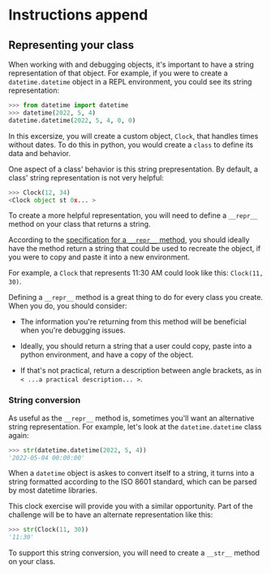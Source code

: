 # Instructions append

## Representing your class

When working with and debugging objects, it's important to have a string representation of that object. For example, if you were to create a `datetime.datetime` object in a REPL environment, you could see its string representation:

```python
>>> from datetime import datetime
>>> datetime(2022, 5, 4)
datetime.datetime(2022, 5, 4, 0, 0)
```

In this excersize, you will create a custom object, `Clock`, that handles times without dates. To do this in python, you would create a `class` to define its data and behavior.

One aspect of a class' behavior is this string prepresentation. By default, a class' string representation is not very helpful:

```python
>>> Clock(12, 34)
<Clock object st 0x... >
```

To create a more helpful representation, you will need to define a `__repr__` method on your class that returns a string.

According to the [specification for a `__repr__` method](https://docs.python.org/3/reference/datamodel.html#object.__repr__), you should ideally have the method return a string that could be used to recreate the object, if you were to copy and paste it into a new environment. 

For example, a `Clock` that represents 11:30 AM could look like this: `Clock(11, 30)`.


Defining a `__repr__` method is a great thing to do for every class you create. When you do, you should consider:

- The information you're returning from this method will be beneficial when you're debugging issues.

- Ideally, you should return a string that a user could copy, paste into a python environment, and have a copy of the object.

- If that's not practical, return a description between angle brackets, as in `< ...a practical description... >`.


### String conversion

As useful as the `__repr__` method is, sometimes you'll want an alternative string representation. For example, let's look at the `datetime.datetime` class again:

```python
>>> str(datetime.datetime(2022, 5, 4))
'2022-05-04 00:00:00'
```

When a `datetime` object is askes to convert itself to a string, it turns into a string formatted according to the ISO 8601 standard, which can be parsed by most datetime libraries.

This clock exercise will provide you with a similar opportunity. Part of the challenge will be to have an alternate representation like this:

```python
>>> str(Clock(11, 30))
'11:30'
```

To support this string conversion, you will need to create a `__str__` method on your class.
